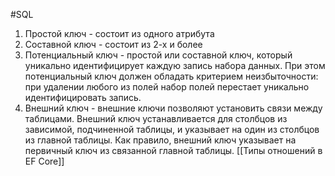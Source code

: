 #SQL 

1. Простой ключ - состоит из одного атрибута
2. Составной ключ - состоит из 2-х и более
3. Потенциальный ключ - простой или составной ключ, который уникально идентифицирует каждую запись  набора данных. При этом потенциальный ключ должен обладать критерием неизбыточности: при удалении любого из полей набор полей перестает уникально идентифицировать запись.
4. Внешний ключ - внешние ключи позволяют установить связи между таблицами. Внешний ключ устанавливается для столбцов из зависимой, подчиненной таблицы, и указывает на один из столбцов из главной таблицы. Как правило, внешний ключ указывает на первичный ключ из связанной главной таблицы.
	[[Типы отношений в EF Core]]